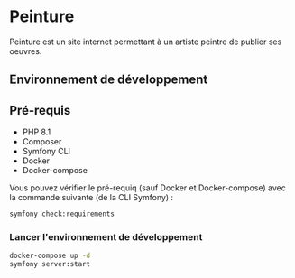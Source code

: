 # Peinture

Peinture est un site internet permettant à un artiste peintre de publier ses oeuvres.

## Environnement de développement

## Pré-requis

* PHP 8.1
* Composer
* Symfony CLI
* Docker
* Docker-compose

Vous pouvez vérifier le pré-requiq (sauf Docker et Docker-compose) avec la commande suivante (de la CLI Symfony) :

```bash
symfony check:requirements
```

### Lancer l'environnement de développement

```bash
docker-compose up -d
symfony server:start
```
